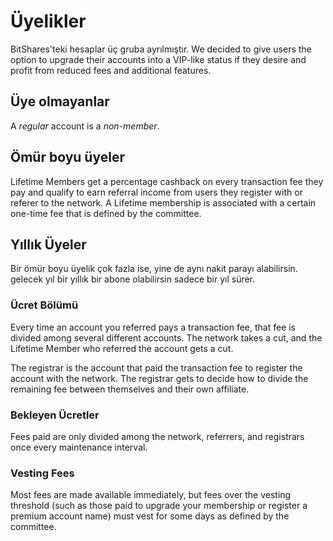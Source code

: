 # Üyelikler

BitShares'teki hesaplar üç gruba ayrılmıştır. We decided to give users the option to upgrade their accounts into a VIP-like status if they desire and profit from reduced fees and additional features.

## Üye olmayanlar

A *regular* account is a *non-member*.

## Ömür boyu üyeler

Lifetime Members get a percentage cashback on every transaction fee they pay and qualify to earn referral income from users they register with or referer to the network. A Lifetime membership is associated with a certain one-time fee that is defined by the committee.

## Yıllık Üyeler

Bir ömür boyu üyelik çok fazla ise, yine de aynı nakit parayı alabilirsin. gelecek yıl bir yıllık bir abone olabilirsin sadece bir yıl sürer.

### Ücret Bölümü

Every time an account you referred pays a transaction fee, that fee is divided among several different accounts. The network takes a cut, and the Lifetime Member who referred the account gets a cut.

The registrar is the account that paid the transaction fee to register the account with the network. The registrar gets to decide how to divide the remaining fee between themselves and their own affiliate.

### Bekleyen Ücretler

Fees paid are only divided among the network, referrers, and registrars once every maintenance interval.

### Vesting Fees

Most fees are made available immediately, but fees over the vesting threshold (such as those paid to upgrade your membership or register a premium account name) must vest for some days as defined by the committee.